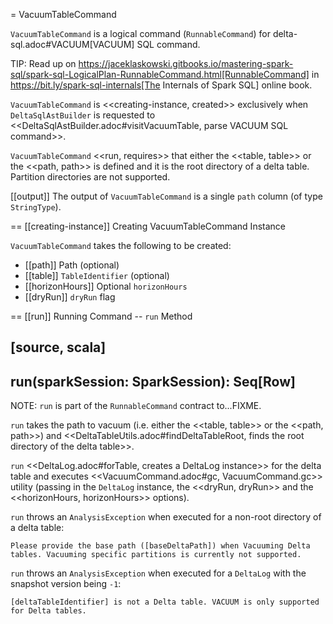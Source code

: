 = VacuumTableCommand

`VacuumTableCommand` is a logical command (`RunnableCommand`) for delta-sql.adoc#VACUUM[VACUUM] SQL command.

TIP: Read up on https://jaceklaskowski.gitbooks.io/mastering-spark-sql/spark-sql-LogicalPlan-RunnableCommand.html[RunnableCommand] in https://bit.ly/spark-sql-internals[The Internals of Spark SQL] online book.

`VacuumTableCommand` is <<creating-instance, created>> exclusively when `DeltaSqlAstBuilder` is requested to <<DeltaSqlAstBuilder.adoc#visitVacuumTable, parse VACUUM SQL command>>.

`VacuumTableCommand` <<run, requires>> that either the <<table, table>> or the <<path, path>> is defined and it is the root directory of a delta table. Partition directories are not supported.

[[output]]
The output of `VacuumTableCommand` is a single `path` column (of type `StringType`).

== [[creating-instance]] Creating VacuumTableCommand Instance

`VacuumTableCommand` takes the following to be created:

* [[path]] Path (optional)
* [[table]] `TableIdentifier` (optional)
* [[horizonHours]] Optional `horizonHours`
* [[dryRun]] `dryRun` flag

== [[run]] Running Command -- `run` Method

[source, scala]
----
run(sparkSession: SparkSession): Seq[Row]
----

NOTE: `run` is part of the `RunnableCommand` contract to...FIXME.

`run` takes the path to vacuum (i.e. either the <<table, table>> or the <<path, path>>) and <<DeltaTableUtils.adoc#findDeltaTableRoot, finds the root directory of the delta table>>.

`run` <<DeltaLog.adoc#forTable, creates a DeltaLog instance>> for the delta table and executes <<VacuumCommand.adoc#gc, VacuumCommand.gc>> utility (passing in the `DeltaLog` instance, the <<dryRun, dryRun>> and the <<horizonHours, horizonHours>> options).

`run` throws an `AnalysisException` when executed for a non-root directory of a delta table:

```
Please provide the base path ([baseDeltaPath]) when Vacuuming Delta tables. Vacuuming specific partitions is currently not supported.
```

`run` throws an `AnalysisException` when executed for a `DeltaLog` with the snapshot version being `-1`:

```
[deltaTableIdentifier] is not a Delta table. VACUUM is only supported for Delta tables.
```
